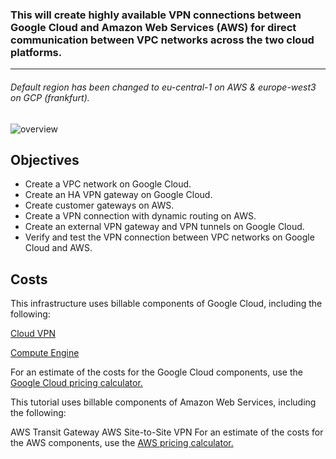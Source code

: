 ﻿### This will create highly available VPN connections between Google Cloud and Amazon Web Services (AWS) for direct communication between VPC networks across the two cloud platforms.
---

###### Default region has been changed to eu-central-1 on AWS & europe-west3 on GCP (frankfurt).

![overview](https://user-images.githubusercontent.com/96201125/206707945-25bb4014-150e-4364-a61f-115a0fb234ed.svg)

Objectives
---
* Create a VPC network on Google Cloud.
* Create an HA VPN gateway on Google Cloud.
* Create customer gateways on AWS.
* Create a VPN connection with dynamic routing on AWS.
* Create an external VPN gateway and VPN tunnels on Google Cloud.
* Verify and test the VPN connection between VPC networks on Google Cloud and AWS.

**Costs**
---
This infrastructure uses billable components of Google Cloud, including the following:

[Cloud VPN](https://cloud.google.com/vpc/network-pricing)

[Compute Engine](https://cloud.google.com/compute/all-pricing)

For an estimate of the costs for the Google Cloud components, use the [Google Cloud pricing calculator.](https://cloud.google.com/products/calculator#id=b881814f-1a95-4c8e-a152-8237149589f7)

This tutorial uses billable components of Amazon Web Services, including the following:

AWS Transit Gateway
AWS Site-to-Site VPN
For an estimate of the costs for the AWS components, use the [AWS pricing calculator.](https://calculator.aws/#/estimate?id=4809b31b0f76c86737c07f63d5651d93a15e7894)
